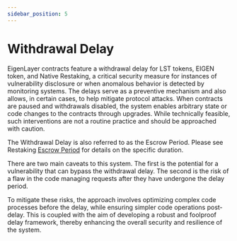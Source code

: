 ```yaml
---
sidebar_position: 5
---
```


# Withdrawal Delay

EigenLayer contracts feature a withdrawal delay for LST tokens, EIGEN token, and Native Restaking, a critical security measure for instances of vulnerability disclosure or when anomalous behavior is detected by monitoring systems. The delays serve as a preventive mechanism and also allows, in certain cases, to help mitigate protocol attacks. When contracts are paused and withdrawals disabled, the system enables arbitrary state or code changes to the contracts through upgrades. While technically feasible, such interventions are not a routine practice and should be approached with caution.

The Withdrawal Delay is also referred to as the Escrow Period. Please see Restaking [Escrow Period](../restakers/restaking-guides/testnet/README.md#testnet-vs-mainnet-differences) for details on the specific duration.

There are two main caveats to this system. The first is the potential for a vulnerability that can bypass the withdrawal delay. The second is the risk of a flaw in the code managing requests after they have undergone the delay period.

To mitigate these risks, the approach involves optimizing complex code processes before the delay, while ensuring simpler code operations post-delay. This is coupled with the aim of developing a robust and foolproof delay framework, thereby enhancing the overall security and resilience of the system.
